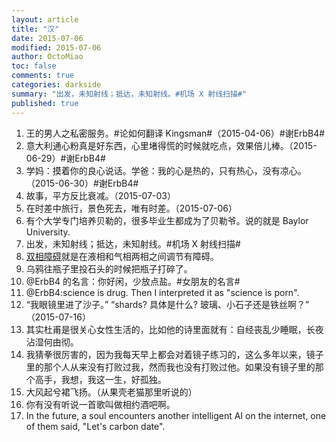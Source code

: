 ```yaml
---
layout: article
title: "汉"
date: 2015-07-06
modified: 2015-07-06
author: OctoMiao
toc: false
comments: true
categories: darkside
summary: "出发，未知射线；抵达，未知射线。#机场 X 射线扫描#"
published: true
---
```


1. 王的男人之私密服务。#论如何翻译 Kingsman#（2015-04-06）#谢ErbB4#
2. 意大利通心粉真是好东西，心里堵得慌的时候就吃点，效果倍儿棒。（2015-06-29）#谢ErbB4#
3. 学妈：摸着你的良心说话。学爸：我的心是热的，只有热心，没有凉心。（2015-06-30）#谢ErbB4#
4. 故事，平方反比衰减。（2015-07-03）
5. 在时差中旅行，景色死去，唯有时差。（2015-07-06）
6. 有个大学专门培养贝勒的，很多毕业生都成为了贝勒爷。说的就是 Baylor University. 
7. 出发，未知射线；抵达，未知射线。#机场 X 射线扫描#
8. [双相障碍](https://zh.wikipedia.org/wiki/%E8%BA%81%E9%AC%B1%E7%97%87)就是在液相和气相两相之间调节有障碍。
9. 乌鸦往瓶子里投石头的时候把瓶子打碎了。
10. @ErbB4 的名言：你好闲，少放点盐。#女朋友的名言#
11. @ErbB4:science is drug. Then I interpreted it as "science is porn".
12. “我眼镜里进了沙子。” “shards? 具体是什么? 玻璃、小石子还是铁丝啊？” （2015-07-16）
13. 其实杜甫是很关心女性生活的，比如他的诗里面就有：自经丧乱少睡眠，长夜沾湿何由彻。
14. 我猜拳很厉害的，因为我每天早上都会对着镜子练习的，这么多年以来，镜子里的那个人从来没有打败过我，然而我也没有打败过他。如果没有镜子里的那个高手，我想，我这一生，好孤独。
15. 大风起兮裙飞扬。（从果壳老猫那里听说的）
16. 你有没有听说一首歌叫做相约酒吧啊。
17. In the future, a soul encounters another intelligent AI on the internet, one of them said, "Let's carbon date".
